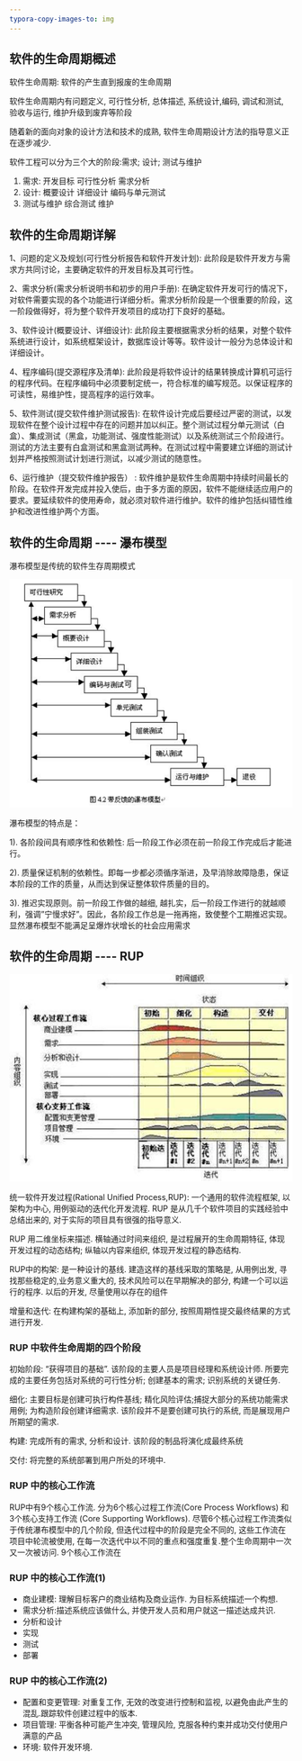```yaml
---
typora-copy-images-to: img
---
```


## 软件的生命周期概述

软件生命周期: 软件的产生直到报废的生命周期

软件生命周期内有问题定义, 可行性分析, 总体描述, 系统设计,编码, 调试和测试, 验收与运行, 维护升级到废弃等阶段

随着新的面向对象的设计方法和技术的成熟, 软件生命周期设计方法的指导意义正在逐步减少.

软件工程可以分为三个大的阶段:需求; 设计; 测试与维护

1. 需求: 
   开发目标
   可行性分析 
   需求分析 
2. 设计:
   概要设计
   详细设计
   编码与单元测试 
3. 测试与维护
   综合测试
   维护  

## 软件的生命周期详解

1、问题的定义及规划(可行性分析报告和软件开发计划): 此阶段是软件开发方与需求方共同讨论，主要确定软件的开发目标及其可行性。

2、需求分析(需求分析说明书和初步的用户手册): 在确定软件开发可行的情况下，对软件需要实现的各个功能进行详细分析。需求分析阶段是一个很重要的阶段，这一阶段做得好，将为整个软件开发项目的成功打下良好的基础。

3、软件设计(概要设计、详细设计): 此阶段主要根据需求分析的结果，对整个软件系统进行设计，如系统框架设计，数据库设计等等。软件设计一般分为总体设计和详细设计。

4、程序编码(提交源程序及清单): 此阶段是将软件设计的结果转换成计算机可运行的程序代码。在程序编码中必须要制定统一，符合标准的编写规范。以保证程序的可读性，易维护性，提高程序的运行效率。

5、软件测试(提交软件维护测试报告): 在软件设计完成后要经过严密的测试，以发现软件在整个设计过程中存在的问题并加以纠正。整个测试过程分单元测试（白盒）、集成测试（黑盒，功能测试、强度性能测试）以及系统测试三个阶段进行。测试的方法主要有白盒测试和黑盒测试两种。在测试过程中需要建立详细的测试计划并严格按照测试计划进行测试，以减少测试的随意性。

6、运行维护（提交软件维护报告） : 软件维护是软件生命周期中持续时间最长的阶段。在软件开发完成并投入使后，由于多方面的原因，软件不能继续适应用户的要求。要延续软件的使用寿命，就必须对软件进行维护。软件的维护包括纠错性维护和改进性维护两个方面。

## 软件的生命周期 ---- 瀑布模型

瀑布模型是传统的软件生存周期模式 

![1499051005998](img/1499051005998.png)

瀑布模型的特点是：

1). 各阶段间具有顺序性和依赖性: 后一阶段工作必须在前一阶段工作完成后才能进行。    

2). 质量保证机制的依赖性。即每一步都必须循序渐进，及早消除故障隐患，保证本阶段的工作的质量，从而达到保证整体软件质量的目的。

3). 推迟实现原则。前一阶段工作做的越细, 越扎实，后一阶段工作进行的就越顺利，强调”宁慢求好”。因此，各阶段工作总是一拖再拖，致使整个工期推迟实现。显然瀑布模型不能满足呈爆炸状增长的社会应用需求

## 软件的生命周期 ---- RUP

![1499051138473](img/1499051138473.png)

统一软件开发过程(Rational Unified Process,RUP): 一个通用的软件流程框架, 以架构为中心, 用例驱动的迭代化开发流程. RUP 是从几千个软件项目的实践经验中总结出来的, 对于实际的项目具有很强的指导意义.

RUP 用二维坐标来描述. 横轴通过时间来组织, 是过程展开的生命周期特征, 体现开发过程的动态结构; 纵轴以内容来组织, 体现开发过程的静态结构.

RUP中的构架: 是一种设计的基线. 建造这样的基线采取的策略是, 从用例出发, 寻找那些稳定的,业务意义重大的, 技术风险可以在早期解决的部分, 构建一个可以运行的程序. 以后的开发, 尽量使用以存在的组件 

增量和迭代: 在构建构架的基础上, 添加新的部分, 按照周期性提交最终结果的方式进行开发.

### RUP 中软件生命周期的四个阶段

初始阶段: “获得项目的基础”. 该阶段的主要人员是项目经理和系统设计师. 所要完成的主要任务包括对系统的可行性分析; 创建基本的需求; 识别系统的关键任务.

细化: 主要目标是创建可执行构件基线; 精化风险评估;捕捉大部分的系统功能需求用例; 为构造阶段创建详细需求. 该阶段并不是要创建可执行的系统, 而是展现用户所期望的需求. 

构建: 完成所有的需求, 分析和设计. 该阶段的制品将演化成最终系统

交付: 将完整的系统部署到用户所处的环境中.

### RUP 中的核心工作流 

RUP中有9个核心工作流. 分为6个核心过程工作流(Core Process Workflows) 和 3个核心支持工作流 (Core Supporting Workflows). 尽管6个核心过程工作流类似于传统瀑布模型中的几个阶段, 但迭代过程中的阶段是完全不同的, 这些工作流在项目中轮流被使用, 在每一次迭代中以不同的重点和强度重复.整个生命周期中一次又一次被访问. 9个核心工作流在

### RUP 中的核心工作流(1)

- 商业建模: 理解目标客户的商业结构及商业运作. 为目标系统描述一个构想.
- 需求分析:描述系统应该做什么, 并使开发人员和用户就这一描述达成共识. 
- 分析和设计
- 实现
- 测试
- 部署

### RUP 中的核心工作流(2)

- 配置和变更管理: 对重复工作, 无效的改变进行控制和监视, 以避免由此产生的混乱.跟踪软件创建过程中的版本.
- 项目管理: 平衡各种可能产生冲突, 管理风险, 克服各种约束并成功交付使用户满意的产品
- 环境: 软件开发环境.